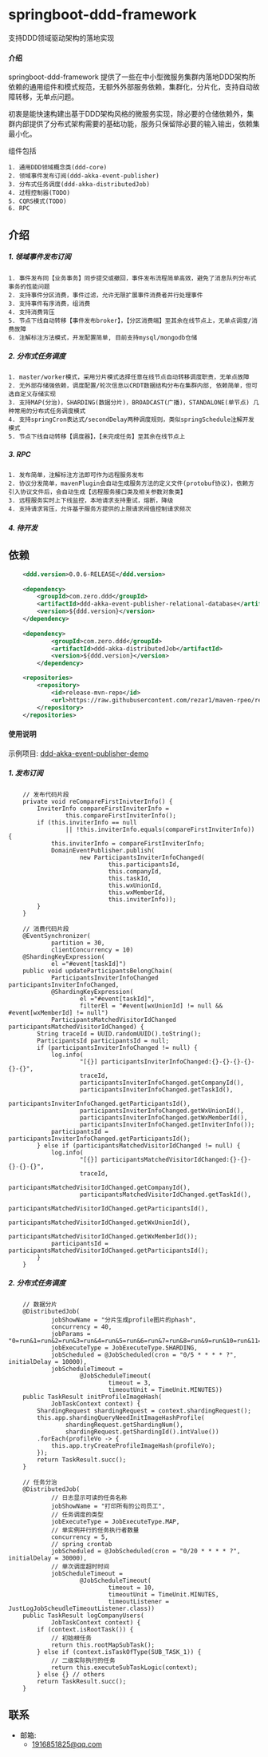# springboot-ddd-framework
支持DDD领域驱动架构的落地实现

#### 介绍
springboot-ddd-framework 提供了一些在中小型微服务集群内落地DDD架构所依赖的通用组件和模式规范，无额外外部服务依赖，集群化，分片化，支持自动故障转移，无单点问题。

初衷是能快速构建出基于DDD架构风格的微服务实现，除必要的仓储依赖外，集群内部提供了分布式架构需要的基础功能，服务只保留除必要的输入输出，依赖集最小化。

组件包括

	1. 通用DDD领域概念类(ddd-core)
	2. 领域事件发布订阅(ddd-akka-event-publisher)
	3. 分布式任务调度(ddd-akka-distributedJob)
	4. 过程控制器(TODO)
	5. CQRS模式(TODO)
	6. RPC

## 介绍
##### 1. 领域事件发布订阅

	1. 事件发布同【业务事务】同步提交或撤回，事件发布流程简单高效，避免了消息队列分布式事务的性能问题
	2. 支持事件分区消费，事件过滤，允许无限扩展事件消费者并行处理事件
	3. 支持事件有序消费，组消费
	4. 支持消费背压
	5. 节点下线自动转移【事件发布broker】，【分区消费端】至其余在线节点上，无单点调度/消费故障
	6. 注解标注方法模式，开发配置简单, 目前支持mysql/mongodb仓储
	
##### 2. 分布式任务调度

	1. master/worker模式，采用分片模式选择任意在线节点自动转移调度职责，无单点故障
	2. 无外部存储强依赖，调度配置/轮次信息以CRDT数据结构分布在集群内部, 依赖简单，但可选自定义存储实现
	3. 支持MAP(分治)，SHARDING(数据分片)，BROADCAST(广播)，STANDALONE(单节点) 几种常用的分布式任务调度模式
	4. 支持springCron表达式/secondDelay两种调度规则，类似springSchedule注解开发模式
	5. 节点下线自动转移【调度器】，【未完成任务】至其余在线节点上

##### 3. RPC

	1. 发布简单，注解标注方法即可作为远程服务发布
	2. 协议分发简单，mavenPlugin会自动生成服务方法的定义文件(protobuf协议)，依赖方引入协议文件后，会自动生成【远程服务接口类及相关参数对象类】
	3. 远程服务实时上下线监控，本地请求支持重试，熔断，降级
	4. 支持请求背压，允许基于服务方提供的上限请求阀值控制请求频次
	
##### 4. 待开发

## 依赖

```xml
	<ddd.version>0.0.6-RELEASE</ddd.version>
	
	<dependency>
		<groupId>com.zero.ddd</groupId>
		<artifactId>ddd-akka-event-publisher-relational-database</artifactId>
		<version>${ddd.version}</version>
	</dependency>
	
	<dependency>
			<groupId>com.zero.ddd</groupId>
			<artifactId>ddd-akka-distributedJob</artifactId>
			<version>${ddd.version}</version>
		</dependency>

	<repositories>
		<repository>
			<id>release-mvn-repo</id>
			<url>https://raw.githubusercontent.com/rezar1/maven-rpeo/release/</url>
		</repository>
	</repositories>

```

#### 使用说明
示例项目: [ddd-akka-event-publisher-demo](https://gitee.com/Rezar/springboot-ddd-framework/tree/release1.0/ddd-akka-event-publisher-demo)

##### 1. 发布订阅

```
	// 发布代码片段
	private void reCompareFirstInivterInfo() {
		InviterInfo compareFirstInviterInfo = 
				this.compareFirstInviterInfo();
		if (this.inviterInfo == null
				|| !this.inviterInfo.equals(compareFirstInviterInfo)) {
			this.inviterInfo = compareFirstInviterInfo;
			DomainEventPublisher.publish(
					new ParticipantsInviterInfoChanged(
							this.participantsId,
							this.companyId,
							this.taskId,
							this.wxUnionId,
							this.wxMemberId,
							this.inviterInfo));
		}
	}

	// 消费代码片段
	@EventSynchronizer(
			partition = 30, 
			clientConcurrency = 10)
	@ShardingKeyExpression(
			el ="#event[taskId]")
	public void updateParticipantsBelongChain(
			ParticipantsInviterInfoChanged participantsInviterInfoChanged,
			@ShardingKeyExpression(
					el ="#event[taskId]",
					filterEl = "#event[wxUnionId] != null && #event[wxMemberId] != null")
			ParticipantsMatchedVisitorIdChanged participantsMatchedVisitorIdChanged) {
		String traceId = UUID.randomUUID().toString();
		ParticipantsId participantsId = null;
		if (participantsInviterInfoChanged != null) {
			log.info(
					"[{}] participantsInviterInfoChanged:{}-{}-{}-{}-{}-{}",
					traceId,
					participantsInviterInfoChanged.getCompanyId(), 
					participantsInviterInfoChanged.getTaskId(),
					participantsInviterInfoChanged.getParticipantsId(),
					participantsInviterInfoChanged.getWxUnionId(),
					participantsInviterInfoChanged.getWxMemberId(),
					participantsInviterInfoChanged.getInviterInfo());
			participantsId = participantsInviterInfoChanged.getParticipantsId();
		} else if (participantsMatchedVisitorIdChanged != null) {
			log.info(
					"[{}] participantsMatchedVisitorIdChanged:{}-{}-{}-{}-{}",
					traceId,
					participantsMatchedVisitorIdChanged.getCompanyId(), 
					participantsMatchedVisitorIdChanged.getTaskId(),
					participantsMatchedVisitorIdChanged.getParticipantsId(),
					participantsMatchedVisitorIdChanged.getWxUnionId(),
					participantsMatchedVisitorIdChanged.getWxMemberId());
			participantsId = participantsMatchedVisitorIdChanged.getParticipantsId();
		}
	}
```

##### 2. 分布式任务调度

```
	// 数据分片
	@DistributedJob(
			jobShowName = "分片生成profile图片的phash",
			concurrency = 40,
			jobParams = "0=run&1=run&2=run&3=run&4=run&5=run&6=run&7=run&8=run&9=run&10=run&11=run",
			jobExecuteType = JobExecuteType.SHARDING,
			jobScheduled = @JobScheduled(cron = "0/5 * * * * ?", initialDelay = 10000),
			jobScheduleTimeout = 
					@JobScheduleTimeout(
							timeout = 3, 
							timeoutUnit = TimeUnit.MINUTES))
	public TaskResult initProfileImageHash(
			JobTaskContext context) {
		ShardingRequest shardingRequest = context.shardingRequest();
		this.app.shardingQueryNeedInitImageHashProfile(
				shardingRequest.getShardingNum(), 
				shardingRequest.getShardingId().intValue())
		.forEach(profileVo -> {
			this.app.tryCreateProfileImageHash(profileVo);
		});
		return TaskResult.succ();
	}
	
	// 任务分治
	@DistributedJob(
			// 日志显示可读的任务名称
			jobShowName = "打印所有的公司员工",
			// 任务调度的类型
			jobExecuteType = JobExecuteType.MAP,
			// 单实例并行的任务执行者数量
			concurrency = 5,
			// spring crontab
			jobScheduled = @JobScheduled(cron = "0/20 * * * * ?", initialDelay = 30000),
			// 单次调度超时时间
			jobScheduleTimeout = 
					@JobScheduleTimeout(
							timeout = 10, 
							timeoutUnit = TimeUnit.MINUTES, 
							timeoutListener = JustLogJobScheudleTimeoutListener.class))
	public TaskResult logCompanyUsers(
			JobTaskContext context) {
		if (context.isRootTask()) {
			// 初始根任务
			return this.rootMapSubTask();
		} else if (context.isTaskOfType(SUB_TASK_1)) {
			// 二级实际执行的任务
			return this.executeSubTaskLogic(context);
		} else {} // others
		return TaskResult.succ();
	}
```

## 联系
- 邮箱:
  * 1916851825@qq.com


